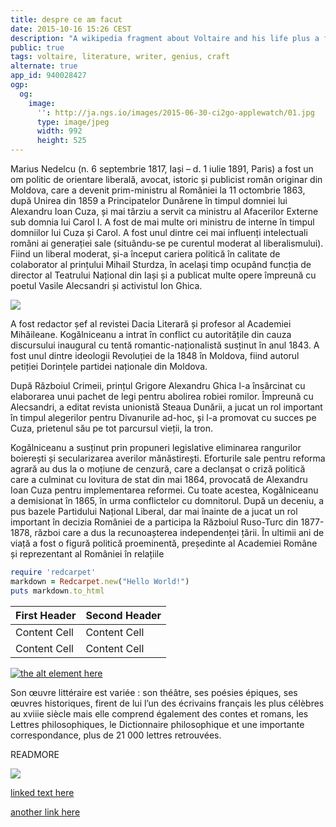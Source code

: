 ```yaml
---
title: despre ce am facut
date: 2015-10-16 15:26 CEST
description: "A wikipedia fragment about Voltaire and his life plus a few awesome photos"
public: true
tags: voltaire, literature, writer, genius, craft
alternate: true
app_id: 940028427
ogp:
  og:
    image:
      '': http://ja.ngs.io/images/2015-06-30-ci2go-applewatch/01.jpg
      type: image/jpeg
      width: 992
      height: 525
---
```


Marius Nedelcu (n. 6 septembrie 1817, Iași – d. 1 iulie 1891, Paris) a fost un om politic de orientare liberală, avocat, istoric și publicist român originar din Moldova, care a devenit prim-ministru al României la 11 octombrie 1863, după Unirea din 1859 a Principatelor Dunărene în timpul domniei lui Alexandru Ioan Cuza, și mai târziu a servit ca ministru al Afacerilor Externe sub domnia lui Carol I. A fost de mai multe ori ministru de interne în timpul domniilor lui Cuza și Carol. A fost unul dintre cei mai influenți intelectuali români ai generației sale (situându-se pe curentul moderat al liberalismului). Fiind un liberal moderat, și-a început cariera politică în calitate de colaborator al prințului Mihail Sturdza, în același timp ocupând funcția de director al Teatrului Național din Iași și a publicat multe opere împreună cu poetul Vasile Alecsandri și activistul Ion Ghica.

![](images/2015-10-16-despre-ce-am-facut/mkg.jpg)

A fost redactor șef al revistei Dacia Literară și profesor al Academiei Mihăileane. Kogălniceanu a intrat în conflict cu autoritățile din cauza discursului inaugural cu tentă romantic-naționalistă susținut în anul 1843. A fost unul dintre ideologii Revoluției de la 1848 în Moldova, fiind autorul petiției Dorințele partidei naționale din Moldova.

După Războiul Crimeii, prințul Grigore Alexandru Ghica l-a însărcinat cu elaborarea unui pachet de legi pentru abolirea robiei romilor. Împreună cu Alecsandri, a editat revista unionistă Steaua Dunării, a jucat un rol important în timpul alegerilor pentru Divanurile ad-hoc, și l-a promovat cu succes pe Cuza, prietenul său pe tot parcursul vieții, la tron.

Kogălniceanu a susținut prin propuneri legislative eliminarea rangurilor boierești și secularizarea averilor mănăstirești. Eforturile sale pentru reforma agrară au dus la o moțiune de cenzură, care a declanșat o criză politică care a culminat cu lovitura de stat din mai 1864, provocată de Alexandru Ioan Cuza pentru implementarea reformei. Cu toate acestea, Kogălniceanu a demisionat în 1865, în urma conflictelor cu domnitorul. După un deceniu, a pus bazele Partidului Național Liberal, dar mai înainte de a jucat un rol important în decizia României de a participa la Războiul Ruso-Turc din 1877-1878, război care a dus la recunoașterea independenței țării. În ultimii ani de viață a fost o figură politică proeminentă, președinte al Academiei Române și reprezentant al României în relațiile 

```ruby
require 'redcarpet'
markdown = Redcarpet.new("Hello World!")
puts markdown.to_html
```

First Header  | Second Header
------------- | -------------
Content Cell  | Content Cell
Content Cell  | Content Cell

[![the alt element here](images/2015-08-18-something-about-voltaire/voltaire_drawing.png)][mysite]

Son œuvre littéraire est variée : son théâtre, ses poésies épiques, ses œuvres historiques, firent de lui l’un des écrivains français les plus célèbres au xviiie siècle mais elle comprend également des contes et romans, les Lettres philosophiques, le Dictionnaire philosophique et une importante correspondance, plus de 21 000 lettres retrouvées.

READMORE

![](images/2015-08-18-something-about-voltaire/voltaire_painting.png)

[linked text here](http://linkhere.com)

[another link here][mysite]

[wikivoltaire]: https://fr.wikipedia.org/wiki/Voltaire#En_Angleterre.2C_.C2.AB_terre_de_Libert.C3.A9_.C2.BB_.281726-1728.29
[mysite]: http://mariusnedelcu.com/
